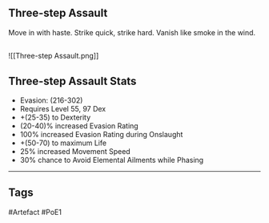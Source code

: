 ## Three-step Assault
Move in with haste.
Strike quick, strike hard.
Vanish like smoke in the wind.
##
![[Three-step Assault.png]]
## Three-step Assault Stats
- Evasion: (216-302)
- Requires Level 55, 97 Dex
- +(25-35) to Dexterity
- (20-40)% increased Evasion Rating
- 100% increased Evasion Rating during Onslaught
- +(50-70) to maximum Life
- 25% increased Movement Speed
- 30% chance to Avoid Elemental Ailments while Phasing


---
## Tags
#Artefact
#PoE1